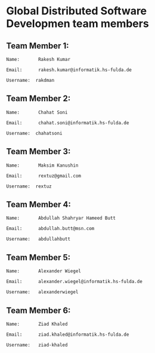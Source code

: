 # Global Distributed Software Developmen team members

## Team Member 1:

	Name: 		Rakesh Kumar

	Email:		rakesh.kumar@informatik.hs-fulda.de

	Username:  rakdman

## Team Member 2:

	Name: 		Chahat Soni

	Email:		chahat.soni@informatik.hs-fulda.de

	Username:  chahatsoni

## Team Member 3:

	Name: 		Maksim Kanushin

	Email:		rextuz@gmail.com

	Username:  rextuz

## Team Member 4:

	Name:		Abdullah Shahryar Hameed Butt

	Email:		abdullah.butt@msn.com

	Username:   abdullahbutt

## Team Member 5:

	Name: 		Alexander Wiegel

	Email:		alexander.wiegel@informatik.hs-fulda.de

	Username:   alexanderwiegel

## Team Member 6:

	Name: 		Ziad Khaled

	Email:		ziad.khaled@informatik.hs-fulda.de

	Username:   ziad-khaled
